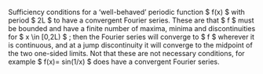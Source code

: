 Sufficiency conditions for a ‘well-behaved’ periodic function $ f(x) $
with period $ 2L $ to have a convergent Fourier series. These are that
$ f $ must be bounded and have a finite number of maxima, minima and
discontinuities for $ x \in [0,2L) $ ; then the Fourier series will
converge to $ f $ wherever it is continuous, and at a jump discontinuity
it will converge to the midpoint of the two one-sided limits. Not that
these are not necessary conditions, for example $ f(x)= sin(1/x) $ does
have a convergent Fourier series.
